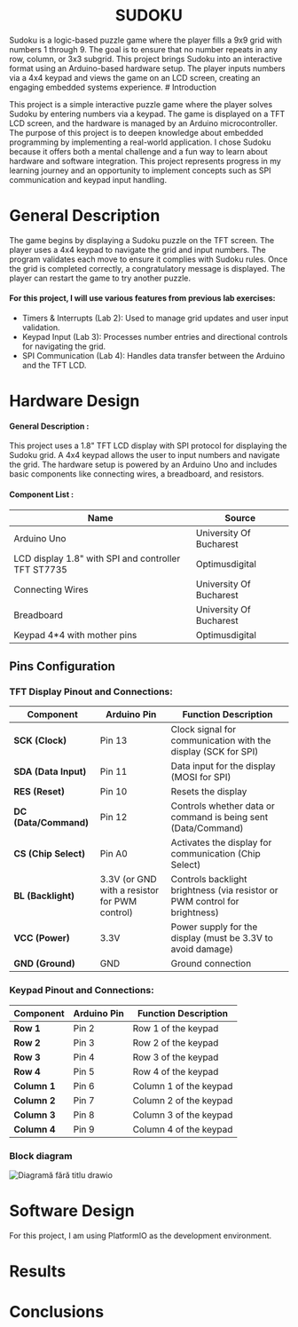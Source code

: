 <div align="center">

# SUDOKU

</div>
Sudoku is a logic-based puzzle game where the player fills a 9x9 grid with numbers 1 through 9. The goal is to ensure that no number repeats in any row, column, or 3x3 subgrid. This project brings Sudoku into an interactive format using an Arduino-based hardware setup. The player inputs numbers via a 4x4 keypad and views the game on an LCD screen, creating an engaging embedded systems experience.
# Introduction

This project is a simple interactive puzzle game where the player solves Sudoku by entering numbers via a keypad. The game is displayed on a TFT LCD screen, and the hardware is managed by an Arduino microcontroller.
The purpose of this project is to deepen knowledge about embedded programming by implementing a real-world application. I chose Sudoku because it offers both a mental challenge and a fun way to learn about hardware and software integration. This project represents progress in my learning journey and an opportunity to implement concepts such as SPI communication and keypad input handling.
# General Description

The game begins by displaying a Sudoku puzzle on the TFT screen. The player uses a 4x4 keypad to navigate the grid and input numbers.
The program validates each move to ensure it complies with Sudoku rules.
Once the grid is completed correctly, a congratulatory message is displayed.
The player can restart the game to try another puzzle.

#### For this project, I will use various features from previous lab exercises:
   - Timers & Interrupts (Lab 2): Used to manage grid updates and user input validation.
   - Keypad Input (Lab 3): Processes number entries and directional controls for navigating the grid.
   -  SPI Communication (Lab 4): Handles data transfer between the Arduino and the TFT LCD.
     
# Hardware Design
#### General Description :
This project uses a 1.8" TFT LCD display with SPI protocol for displaying the Sudoku grid. A 4x4 keypad allows the user to input numbers and navigate the grid. The hardware setup is powered by an Arduino Uno and includes basic components like connecting wires, a breadboard, and resistors.

#### Component List : 
| Name                               | Source                   |
|------------------------------------|--------------------------|
| Arduino Uno                        | University Of Bucharest  |
| LCD display 1.8" with SPI and controller TFT ST7735                  | Optimusdigital      |                  
| Connecting Wires                   | University Of Bucharest  | 
| Breadboard                         | University Of Bucharest  |
| Keypad 4*4 with mother pins        | Optimusdigital           |

## Pins Configuration

### TFT Display Pinout and Connections:

| **Component**            | **Arduino Pin** | **Function Description**                                                      |
|--------------------------|-----------------|-------------------------------------------------------------------------------|
| **SCK (Clock)**           | Pin 13          | Clock signal for communication with the display (SCK for SPI)                 |
| **SDA (Data Input)**      | Pin 11          | Data input for the display (MOSI for SPI)                                    |
| **RES (Reset)**           | Pin 10          | Resets the display                                                           |
| **DC (Data/Command)**     | Pin 12          | Controls whether data or command is being sent (Data/Command)                |
| **CS (Chip Select)**      | Pin A0          | Activates the display for communication (Chip Select)                         |
| **BL (Backlight)**        | 3.3V (or GND with a resistor for PWM control) | Controls backlight brightness (via resistor or PWM control for brightness) |
| **VCC (Power)**           | 3.3V            | Power supply for the display (must be 3.3V to avoid damage)                   |
| **GND (Ground)**          | GND             | Ground connection                                                            |

### Keypad Pinout and Connections:

| **Component**            | **Arduino Pin** | **Function Description**                                                      |
|--------------------------|-----------------|-------------------------------------------------------------------------------|
| **Row 1**                | Pin 2           | Row 1 of the keypad                                                          |
| **Row 2**                | Pin 3           | Row 2 of the keypad                                                          |
| **Row 3**                | Pin 4           | Row 3 of the keypad                                                          |
| **Row 4**                | Pin 5           | Row 4 of the keypad                                                          |
| **Column 1**             | Pin 6           | Column 1 of the keypad                                                       |
| **Column 2**             | Pin 7           | Column 2 of the keypad                                                       |
| **Column 3**             | Pin 8           | Column 3 of the keypad                                                       |
| **Column 4**             | Pin 9           | Column 4 of the keypad                                                       |

### Block diagram
![Diagramă fără titlu drawio](https://github.com/user-attachments/assets/dee32cf2-ad08-4ef8-ac74-d7f645f0a72a)



# Software Design
For this project, I am using PlatformIO as the development environment.
# Results
# Conclusions
